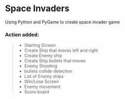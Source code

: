 # Space Invaders
Using Python and PyGame to create space invader game

### Action added:
> * Starting Screen
> * Create Ship that moves left and right
> * Create Enemy ship
> * Create Ship bullets that moves
> * Enemy Shooting
> * bullets collide detection 
> * List of Enemy ships
> * Win/Lose Screen
> * Enemy movement  
> * Score board

 